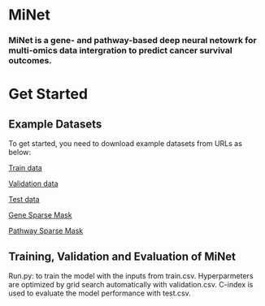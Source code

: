 # MiNet
### MiNet is a gene- and pathway-based deep neural netowrk for multi-omics data intergration to predict cancer survival outcomes.
# Get Started
## Example Datasets
To get started, you need to download example datasets from URLs as below:

[Train data](http://datax.kennesaw.edu/MiNet/gbm_std_imputed_train_15.csv) 

[Validation data](http://datax.kennesaw.edu/MiNet/gbm_std_imputed_valid_15.csv)

[Test data](http://datax.kennesaw.edu/MiNet/gbm_std_imputed_test_15.csv)

[Gene Sparse Mask](http://datax.kennesaw.edu/MiNet/gbm_binary_gene_mask.npz)

[Pathway Sparse Mask](http://datax.kennesaw.edu/MiNet/gbm_binary_pathway_mask.npz)

## Training, Validation and Evaluation of MiNet
Run.py: to train the model with the inputs from train.csv. Hyperparmeters are optimized by grid search automatically with validation.csv. C-index is used to evaluate the model performance with test.csv.


